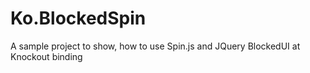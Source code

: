 Ko.BlockedSpin
=============

A sample project to show, how to use Spin.js and JQuery BlockedUI at Knockout binding
